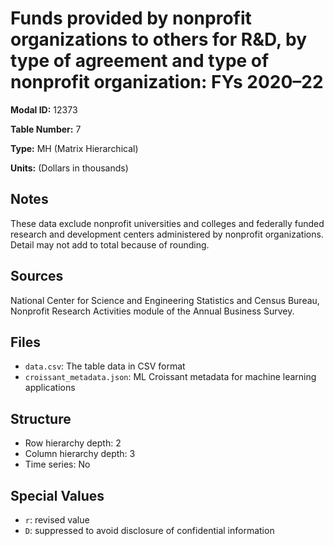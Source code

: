 # Funds provided by nonprofit organizations to others for R&D, by type of agreement and type of nonprofit organization: FYs 2020–22

**Modal ID:** 12373

**Table Number:** 7

**Type:** MH (Matrix Hierarchical)

**Units:** (Dollars in thousands)

## Notes

These data exclude nonprofit universities and colleges and federally funded research and development centers administered by nonprofit organizations. Detail may not add to total because of rounding.

## Sources

National Center for Science and Engineering Statistics and Census Bureau, Nonprofit Research Activities module of the Annual Business Survey.

## Files

- `data.csv`: The table data in CSV format
- `croissant_metadata.json`: ML Croissant metadata for machine learning applications

## Structure

- Row hierarchy depth: 2
- Column hierarchy depth: 3
- Time series: No

## Special Values

- `r`: revised value
- `D`: suppressed to avoid disclosure of confidential information
